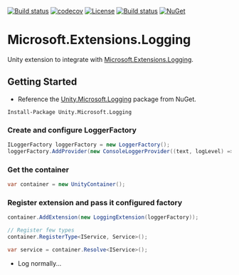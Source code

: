 [![Build status](https://ci.appveyor.com/api/projects/status/r97hcdjf377ty6kq/branch/master?svg=true)](https://ci.appveyor.com/project/IoC-Unity/microsoft-logging/branch/master)
[![codecov](https://codecov.io/gh/unitycontainer/microsoft-logging/branch/master/graph/badge.svg)](https://codecov.io/gh/unitycontainer/microsoft-logging)
[![License](https://img.shields.io/badge/license-apache%202.0-60C060.svg)](https://github.com/IoC-Unity/microsoft-logging/blob/master/LICENSE)
[![Build status](https://ci.appveyor.com/api/projects/status/r97hcdjf377ty6kq/branch/master?svg=true)](https://ci.appveyor.com/project/IoC-Unity/microsoft-logging/branch/master) 
[![NuGet](https://img.shields.io/nuget/v/Unity.Microsoft.Logging.svg)](https://www.nuget.org/packages/Unity.Microsoft.Logging)


# Microsoft.Extensions.Logging
Unity extension to integrate with [Microsoft.Extensions.Logging](https://www.nuget.org/packages?q=Microsoft.Extensions.Logging).

## Getting Started
- Reference the [Unity.Microsoft.Logging](https://www.nuget.org/packages/Unity.Microsoft.Logging) package from NuGet.
```
Install-Package Unity.Microsoft.Logging 
```

### Create and configure LoggerFactory
```C#
ILoggerFactory loggerFactory = new LoggerFactory();
loggerFactory.AddProvider(new ConsoleLoggerProvider((text, logLevel) => logLevel >= LogLevel.Debug, false));
```
### Get the container
```C#
var container = new UnityContainer();
```
### Register extension and pass it configured factory
```C#
container.AddExtension(new LoggingExtension(loggerFactory));

// Register few types
container.RegisterType<IService, Service>();

var service = container.Resolve<IService>();
```

- Log normally...


